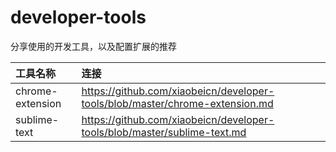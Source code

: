 # developer-tools
分享使用的开发工具，以及配置扩展的推荐

| 工具名称 | 连接     |
| :------ | :------ |
| chrome-extension | https://github.com/xiaobeicn/developer-tools/blob/master/chrome-extension.md |
| sublime-text     | https://github.com/xiaobeicn/developer-tools/blob/master/sublime-text.md     |
